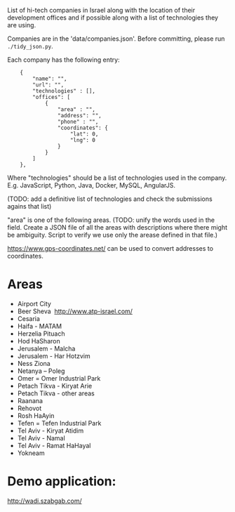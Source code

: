 
List of hi-tech companies in Israel along with the location of their development offices
and if possible along with a list of technologies they are using.

Companies are in the 'data/companies.json'. Before committing, please run `./tidy_json.py`.

Each company has the following entry:


```
    {
        "name": "",
        "url": "",
        "technologies" : [],
        "offices": [
            {
                "area" : "",
                "address": "",
                "phone" : "",
                "coordinates": {
                    "lat": 0,
                    "lng": 0
                }
            }
        ]
    },
```

Where "technologies" should be a list of technologies used in the company. E.g. JavaScript, Python, Java, Docker, MySQL, AngularJS.

(TODO: add a definitive list of technologies and check the submissions agains that list)

"area" is one of the following areas. (TODO: unify the words used in the field. Create a JSON file of all the areas with descriptions where there might be ambiguity. Script to verify we use only the arease defined in that file.)

https://www.gps-coordinates.net/ can be used to convert addresses to coordinates.

# Areas

* Airport City
* Beer Sheva  http://www.atp-israel.com/
* Cesaria
* Haifa - MATAM
* Herzelia Pituach
* Hod HaSharon
* Jerusalem - Malcha
* Jerusalem - Har Hotzvim
* Ness Ziona
* Netanya – Poleg
* Omer = Omer Industrial Park
* Petach Tikva - Kiryat Arie
* Petach Tikva - other areas
* Raanana
* Rehovot
* Rosh HaAyin
* Tefen = Tefen Industrial Park
* Tel Aviv - Kiryat Atidim
* Tel Aviv - Namal
* Tel Aviv - Ramat HaHayal
* Yokneam

# Demo application:

http://wadi.szabgab.com/

